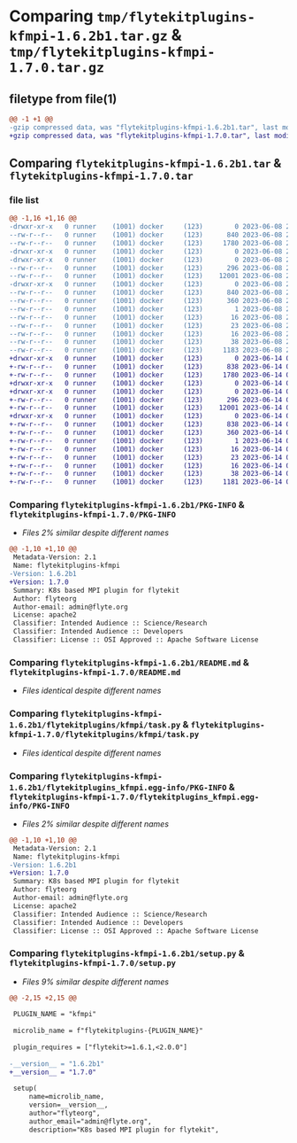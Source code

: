 # Comparing `tmp/flytekitplugins-kfmpi-1.6.2b1.tar.gz` & `tmp/flytekitplugins-kfmpi-1.7.0.tar.gz`

## filetype from file(1)

```diff
@@ -1 +1 @@
-gzip compressed data, was "flytekitplugins-kfmpi-1.6.2b1.tar", last modified: Thu Jun  8 23:49:47 2023, max compression
+gzip compressed data, was "flytekitplugins-kfmpi-1.7.0.tar", last modified: Wed Jun 14 04:33:30 2023, max compression
```

## Comparing `flytekitplugins-kfmpi-1.6.2b1.tar` & `flytekitplugins-kfmpi-1.7.0.tar`

### file list

```diff
@@ -1,16 +1,16 @@
-drwxr-xr-x   0 runner    (1001) docker     (123)        0 2023-06-08 23:49:47.011249 flytekitplugins-kfmpi-1.6.2b1/
--rw-r--r--   0 runner    (1001) docker     (123)      840 2023-06-08 23:49:47.011249 flytekitplugins-kfmpi-1.6.2b1/PKG-INFO
--rw-r--r--   0 runner    (1001) docker     (123)     1780 2023-06-08 23:49:15.000000 flytekitplugins-kfmpi-1.6.2b1/README.md
-drwxr-xr-x   0 runner    (1001) docker     (123)        0 2023-06-08 23:49:47.011249 flytekitplugins-kfmpi-1.6.2b1/flytekitplugins/
-drwxr-xr-x   0 runner    (1001) docker     (123)        0 2023-06-08 23:49:47.011249 flytekitplugins-kfmpi-1.6.2b1/flytekitplugins/kfmpi/
--rw-r--r--   0 runner    (1001) docker     (123)      296 2023-06-08 23:49:15.000000 flytekitplugins-kfmpi-1.6.2b1/flytekitplugins/kfmpi/__init__.py
--rw-r--r--   0 runner    (1001) docker     (123)    12001 2023-06-08 23:49:15.000000 flytekitplugins-kfmpi-1.6.2b1/flytekitplugins/kfmpi/task.py
-drwxr-xr-x   0 runner    (1001) docker     (123)        0 2023-06-08 23:49:47.011249 flytekitplugins-kfmpi-1.6.2b1/flytekitplugins_kfmpi.egg-info/
--rw-r--r--   0 runner    (1001) docker     (123)      840 2023-06-08 23:49:46.000000 flytekitplugins-kfmpi-1.6.2b1/flytekitplugins_kfmpi.egg-info/PKG-INFO
--rw-r--r--   0 runner    (1001) docker     (123)      360 2023-06-08 23:49:46.000000 flytekitplugins-kfmpi-1.6.2b1/flytekitplugins_kfmpi.egg-info/SOURCES.txt
--rw-r--r--   0 runner    (1001) docker     (123)        1 2023-06-08 23:49:46.000000 flytekitplugins-kfmpi-1.6.2b1/flytekitplugins_kfmpi.egg-info/dependency_links.txt
--rw-r--r--   0 runner    (1001) docker     (123)       16 2023-06-08 23:49:46.000000 flytekitplugins-kfmpi-1.6.2b1/flytekitplugins_kfmpi.egg-info/namespace_packages.txt
--rw-r--r--   0 runner    (1001) docker     (123)       23 2023-06-08 23:49:46.000000 flytekitplugins-kfmpi-1.6.2b1/flytekitplugins_kfmpi.egg-info/requires.txt
--rw-r--r--   0 runner    (1001) docker     (123)       16 2023-06-08 23:49:46.000000 flytekitplugins-kfmpi-1.6.2b1/flytekitplugins_kfmpi.egg-info/top_level.txt
--rw-r--r--   0 runner    (1001) docker     (123)       38 2023-06-08 23:49:47.011249 flytekitplugins-kfmpi-1.6.2b1/setup.cfg
--rw-r--r--   0 runner    (1001) docker     (123)     1183 2023-06-08 23:49:38.000000 flytekitplugins-kfmpi-1.6.2b1/setup.py
+drwxr-xr-x   0 runner    (1001) docker     (123)        0 2023-06-14 04:33:30.861362 flytekitplugins-kfmpi-1.7.0/
+-rw-r--r--   0 runner    (1001) docker     (123)      838 2023-06-14 04:33:30.861362 flytekitplugins-kfmpi-1.7.0/PKG-INFO
+-rw-r--r--   0 runner    (1001) docker     (123)     1780 2023-06-14 04:33:05.000000 flytekitplugins-kfmpi-1.7.0/README.md
+drwxr-xr-x   0 runner    (1001) docker     (123)        0 2023-06-14 04:33:30.857362 flytekitplugins-kfmpi-1.7.0/flytekitplugins/
+drwxr-xr-x   0 runner    (1001) docker     (123)        0 2023-06-14 04:33:30.857362 flytekitplugins-kfmpi-1.7.0/flytekitplugins/kfmpi/
+-rw-r--r--   0 runner    (1001) docker     (123)      296 2023-06-14 04:33:05.000000 flytekitplugins-kfmpi-1.7.0/flytekitplugins/kfmpi/__init__.py
+-rw-r--r--   0 runner    (1001) docker     (123)    12001 2023-06-14 04:33:05.000000 flytekitplugins-kfmpi-1.7.0/flytekitplugins/kfmpi/task.py
+drwxr-xr-x   0 runner    (1001) docker     (123)        0 2023-06-14 04:33:30.861362 flytekitplugins-kfmpi-1.7.0/flytekitplugins_kfmpi.egg-info/
+-rw-r--r--   0 runner    (1001) docker     (123)      838 2023-06-14 04:33:30.000000 flytekitplugins-kfmpi-1.7.0/flytekitplugins_kfmpi.egg-info/PKG-INFO
+-rw-r--r--   0 runner    (1001) docker     (123)      360 2023-06-14 04:33:30.000000 flytekitplugins-kfmpi-1.7.0/flytekitplugins_kfmpi.egg-info/SOURCES.txt
+-rw-r--r--   0 runner    (1001) docker     (123)        1 2023-06-14 04:33:30.000000 flytekitplugins-kfmpi-1.7.0/flytekitplugins_kfmpi.egg-info/dependency_links.txt
+-rw-r--r--   0 runner    (1001) docker     (123)       16 2023-06-14 04:33:30.000000 flytekitplugins-kfmpi-1.7.0/flytekitplugins_kfmpi.egg-info/namespace_packages.txt
+-rw-r--r--   0 runner    (1001) docker     (123)       23 2023-06-14 04:33:30.000000 flytekitplugins-kfmpi-1.7.0/flytekitplugins_kfmpi.egg-info/requires.txt
+-rw-r--r--   0 runner    (1001) docker     (123)       16 2023-06-14 04:33:30.000000 flytekitplugins-kfmpi-1.7.0/flytekitplugins_kfmpi.egg-info/top_level.txt
+-rw-r--r--   0 runner    (1001) docker     (123)       38 2023-06-14 04:33:30.861362 flytekitplugins-kfmpi-1.7.0/setup.cfg
+-rw-r--r--   0 runner    (1001) docker     (123)     1181 2023-06-14 04:33:24.000000 flytekitplugins-kfmpi-1.7.0/setup.py
```

### Comparing `flytekitplugins-kfmpi-1.6.2b1/PKG-INFO` & `flytekitplugins-kfmpi-1.7.0/PKG-INFO`

 * *Files 2% similar despite different names*

```diff
@@ -1,10 +1,10 @@
 Metadata-Version: 2.1
 Name: flytekitplugins-kfmpi
-Version: 1.6.2b1
+Version: 1.7.0
 Summary: K8s based MPI plugin for flytekit
 Author: flyteorg
 Author-email: admin@flyte.org
 License: apache2
 Classifier: Intended Audience :: Science/Research
 Classifier: Intended Audience :: Developers
 Classifier: License :: OSI Approved :: Apache Software License
```

### Comparing `flytekitplugins-kfmpi-1.6.2b1/README.md` & `flytekitplugins-kfmpi-1.7.0/README.md`

 * *Files identical despite different names*

### Comparing `flytekitplugins-kfmpi-1.6.2b1/flytekitplugins/kfmpi/task.py` & `flytekitplugins-kfmpi-1.7.0/flytekitplugins/kfmpi/task.py`

 * *Files identical despite different names*

### Comparing `flytekitplugins-kfmpi-1.6.2b1/flytekitplugins_kfmpi.egg-info/PKG-INFO` & `flytekitplugins-kfmpi-1.7.0/flytekitplugins_kfmpi.egg-info/PKG-INFO`

 * *Files 2% similar despite different names*

```diff
@@ -1,10 +1,10 @@
 Metadata-Version: 2.1
 Name: flytekitplugins-kfmpi
-Version: 1.6.2b1
+Version: 1.7.0
 Summary: K8s based MPI plugin for flytekit
 Author: flyteorg
 Author-email: admin@flyte.org
 License: apache2
 Classifier: Intended Audience :: Science/Research
 Classifier: Intended Audience :: Developers
 Classifier: License :: OSI Approved :: Apache Software License
```

### Comparing `flytekitplugins-kfmpi-1.6.2b1/setup.py` & `flytekitplugins-kfmpi-1.7.0/setup.py`

 * *Files 9% similar despite different names*

```diff
@@ -2,15 +2,15 @@
 
 PLUGIN_NAME = "kfmpi"
 
 microlib_name = f"flytekitplugins-{PLUGIN_NAME}"
 
 plugin_requires = ["flytekit>=1.6.1,<2.0.0"]
 
-__version__ = "1.6.2b1"
+__version__ = "1.7.0"
 
 setup(
     name=microlib_name,
     version=__version__,
     author="flyteorg",
     author_email="admin@flyte.org",
     description="K8s based MPI plugin for flytekit",
```

